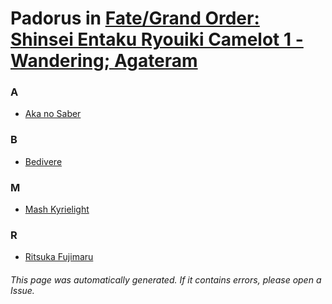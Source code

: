 # Padorus in [Fate/Grand Order: Shinsei Entaku Ryouiki Camelot 1 - Wandering; Agateram](https://myanimelist.net/anime/38085/Fate_Grand_Order__Shinsei_Entaku_Ryouiki_Camelot_1_-_Wandering__Agateram)

### A
* [Aka no Saber](https://github.com/shadow578/Project-Padoru/blob/master/table-of-contents/characters/AkanoSaber.md)

### B
* [Bedivere](https://github.com/shadow578/Project-Padoru/blob/master/table-of-contents/characters/Bedivere.md)

### M
* [Mash Kyrielight](https://github.com/shadow578/Project-Padoru/blob/master/table-of-contents/characters/MashKyrielight.md)

### R
* [Ritsuka Fujimaru](https://github.com/shadow578/Project-Padoru/blob/master/table-of-contents/characters/RitsukaFujimaru.md)

###### This page was automatically generated. If it contains errors, please open a Issue.
